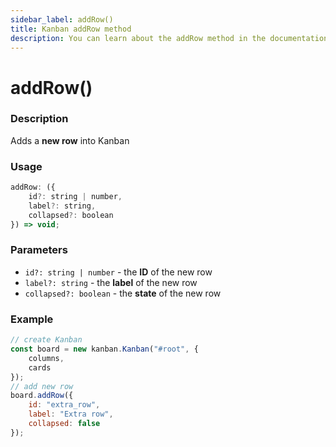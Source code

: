 ```yaml
---
sidebar_label: addRow()
title: Kanban addRow method
description: You can learn about the addRow method in the documentation of the JavaScript Kanban library. Browse developer guides and API reference, try out code examples and live demos.
---
```


# addRow()

### Description

Adds a **new row** into Kanban

### Usage

~~~jsx {}
addRow: ({
	id?: string | number,
	label?: string,
	collapsed?: boolean
}) => void;
~~~

### Parameters

- `id?: string | number` -  the **ID** of the new row
- `label?: string` - the **label** of the new row
- `collapsed?: boolean` - the **state** of the new row

### Example

~~~jsx {7-11}
// create Kanban
const board = new kanban.Kanban("#root", {
	columns,
	cards
});
// add new row
board.addRow({
	id: "extra_row",
	label: "Extra row",
	collapsed: false
});
~~~

